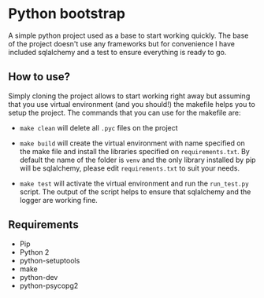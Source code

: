# Python bootstrap

A simple python project used as a base to start working quickly. The base of the project doesn't use any frameworks but for convenience I have included sqlalchemy and a test to ensure everything is ready to go.

## How to use?

Simply cloning the project allows to start working right away but assuming that you use virtual environment (and you should!) the makefile helps you to setup the project. The commands that you can use for the makefile are:

* `make clean` will delete all `.pyc` files on the project

* `make build` will create the virtual environment with name specified on the make file and install the libraries specified on `requirements.txt`. By default the name of the folder is `venv` and the only library installed by pip will be sqlalchemy, please edit `requirements.txt` to suit your needs.

* `make test` will activate the virtual environment and run the `run_test.py` script. The output of the script helps to ensure that sqlalchemy and the logger are working fine.

## Requirements

* Pip
* Python 2
* python-setuptools
* make
* python-dev
* python-psycopg2
